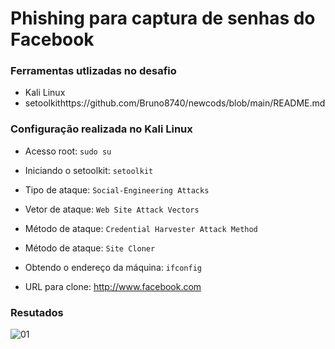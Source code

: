 # Phishing para captura de senhas do Facebook

### Ferramentas utlizadas no desafio

- Kali Linux
- setoolkithttps://github.com/Bruno8740/newcods/blob/main/README.md

### Configuração realizada no Kali Linux

- Acesso root: ``` sudo su ```
- Iniciando o setoolkit: ``` setoolkit ```
- Tipo de ataque: ``` Social-Engineering Attacks ```
- Vetor de ataque: ``` Web Site Attack Vectors ```

- Método de ataque: ```Credential Harvester Attack Method ```
- Método de ataque: ``` Site Cloner ```
- Obtendo o endereço da máquina: ``` ifconfig ```
- URL para clone: http://www.facebook.com

### Resutados

![01](https://github.com/user-attachments/assets/c0fb3aa3-3027-4b4d-92ca-31b7af6e4455)
